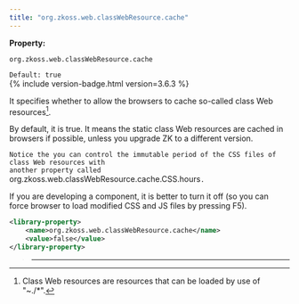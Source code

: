 ```yaml
---
title: "org.zkoss.web.classWebResource.cache"
---
```


**Property:**

`org.zkoss.web.classWebResource.cache`

`Default: true`  
{% include version-badge.html version=3.6.3 %}

It specifies whether to allow the browsers to cache so-called class Web
resources[^1].

By default, it is true. It means the static class Web resources are
cached in browsers if possible, unless you upgrade ZK to a different
version.

`Notice the you can control the immutable period of the CSS files of class Web resources with`  
`another property called `org.zkoss.web.classWebResource.cache.CSS.hours`.`

If you are developing a component, it is better to turn it off (so you
can force browser to load modified CSS and JS files by pressing F5).

```xml
<library-property>
    <name>org.zkoss.web.classWebResource.cache</name>
    <value>false</value>
</library-property>
```

> ------------------------------------------------------------------------
>
> <references/>

[^1]: Class Web resources are resources that can be loaded by use of
    "~./\*".
